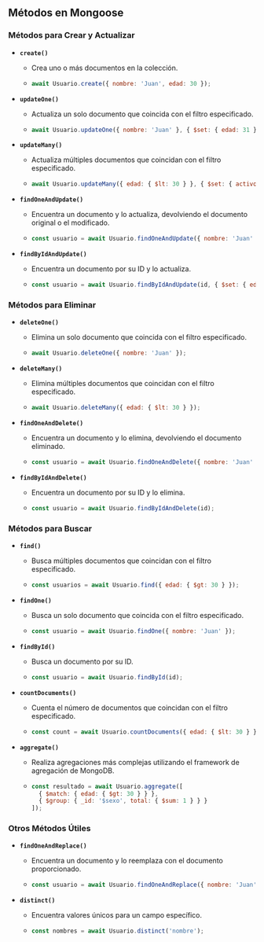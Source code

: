 ## Métodos en Mongoose

### Métodos para **Crear** y **Actualizar**

- **`create()`**
  - Crea uno o más documentos en la colección.
  - ```javascript
    await Usuario.create({ nombre: 'Juan', edad: 30 });
    ```

- **`updateOne()`**
  - Actualiza un solo documento que coincida con el filtro especificado.
  - ```javascript
    await Usuario.updateOne({ nombre: 'Juan' }, { $set: { edad: 31 } });
    ```

- **`updateMany()`**
  - Actualiza múltiples documentos que coincidan con el filtro especificado.
  - ```javascript
    await Usuario.updateMany({ edad: { $lt: 30 } }, { $set: { activo: true } });
    ```

- **`findOneAndUpdate()`**
  - Encuentra un documento y lo actualiza, devolviendo el documento original o el modificado.
  - ```javascript
    const usuario = await Usuario.findOneAndUpdate({ nombre: 'Juan' }, { $set: { edad: 31 } }, { new: true });
    ```

- **`findByIdAndUpdate()`**
  - Encuentra un documento por su ID y lo actualiza.
  - ```javascript
    const usuario = await Usuario.findByIdAndUpdate(id, { $set: { edad: 31 } }, { new: true });
    ```

### Métodos para **Eliminar**

- **`deleteOne()`**
  - Elimina un solo documento que coincida con el filtro especificado.
  - ```javascript
    await Usuario.deleteOne({ nombre: 'Juan' });
    ```

- **`deleteMany()`**
  - Elimina múltiples documentos que coincidan con el filtro especificado.
  - ```javascript
    await Usuario.deleteMany({ edad: { $lt: 30 } });
    ```

- **`findOneAndDelete()`**
  - Encuentra un documento y lo elimina, devolviendo el documento eliminado.
  - ```javascript
    const usuario = await Usuario.findOneAndDelete({ nombre: 'Juan' });
    ```

- **`findByIdAndDelete()`**
  - Encuentra un documento por su ID y lo elimina.
  - ```javascript
    const usuario = await Usuario.findByIdAndDelete(id);
    ```

### Métodos para **Buscar**

- **`find()`**
  - Busca múltiples documentos que coincidan con el filtro especificado.
  - ```javascript
    const usuarios = await Usuario.find({ edad: { $gt: 30 } });
    ```

- **`findOne()`**
  - Busca un solo documento que coincida con el filtro especificado.
  - ```javascript
    const usuario = await Usuario.findOne({ nombre: 'Juan' });
    ```

- **`findById()`**
  - Busca un documento por su ID.
  - ```javascript
    const usuario = await Usuario.findById(id);
    ```

- **`countDocuments()`**
  - Cuenta el número de documentos que coincidan con el filtro especificado.
  - ```javascript
    const count = await Usuario.countDocuments({ edad: { $lt: 30 } });
    ```

- **`aggregate()`**
  - Realiza agregaciones más complejas utilizando el framework de agregación de MongoDB.
  - ```javascript
    const resultado = await Usuario.aggregate([
      { $match: { edad: { $gt: 30 } } },
      { $group: { _id: '$sexo', total: { $sum: 1 } } }
    ]);
    ```

### Otros Métodos Útiles

- **`findOneAndReplace()`**
  - Encuentra un documento y lo reemplaza con el documento proporcionado.
  - ```javascript
    const usuario = await Usuario.findOneAndReplace({ nombre: 'Juan' }, { nombre: 'Juan', edad: 31 });
    ```

- **`distinct()`**
  - Encuentra valores únicos para un campo específico.
  - ```javascript
    const nombres = await Usuario.distinct('nombre');
    ```
